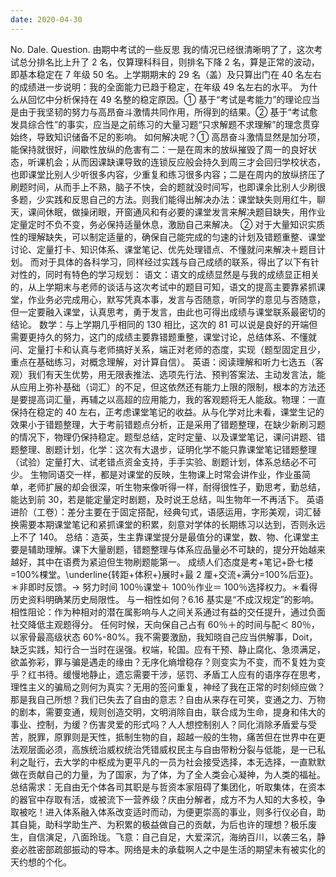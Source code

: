 ```yaml
---
date: 2020-04-30
---
```


No.
Dale.
Question.
由期中考试的一些反思
我的情况已经很清晰明了了，这次考试总分排名比上升了 2 名，仅算理科科目，则排名下降 2 名，算是正常的波动，即基本稳定在 7 年级 50 名。上学期期末的 29 名（盖）及只算出门在 40 名左右的成绩进一步说明：我的全面能力已趋于稳定，在年级 49 名左右的水平。
为什么从回忆中分析保持在 49 名整的稳定原因。① 基于“考试是考能力”的理论应当是由于我坚韧的努力与高昂奋斗激情共同作用，所得到的结果。② 基于“考试愈发具综合性”的事实，应当是之前练习的大量习题“只求解题不求理解”的理念贯穿始终，导致知识储备不足的影响。
如何解决呢？① 高昂奋斗激情显然是加分项，能保持就很好，间歇性放纵的危害有二：一是在周末的放纵摧毁了周一的良好状态，听课机会；从而因课缺课导致的连锁反应般会持久到周三才会回归学校状态，也即课堂比别人少听很多内容，少重复和练习很多内容；二是在周内的放纵挤压了刷题时间，从而手上不熟，脑子不快，会的题就没时间写，也即课余比别人少刷很多题，少实践和反思自己的方法。则我们能得出解决办法：课堂缺失则用红牛，聊天，课间休眠，做操闭眼，开窗通风和有必要的课堂发言来解决题目缺失，用作业定量定时不负不变，务必保持适量休息，激励自己来解决。
② 对于大量知识实质性的理解缺失，可以制定适量的，确保自己能完成的匀速的计划及错题重整、课堂讨论、定量打卡、知识体系、课堂笔记、优先处理错点、不懂就问来解决＋题目计划。
而对于具体的各科学习，同样经过实践与自己成绩的联系，得出了以下有针对性的，同时有特色的学习规划：
语文：语文的成绩显然是与我的成绩显正相关的，从上学期末与老师的谈话与这次考试中的题目可知，语文的提高主要靠紧抓课堂，作业务必完成用心，默写凭真本事，发言与否随意，听同学的意见与否随意，但一定要融入课堂，认真思考，勇于发言，由此也可得出成绩与课堂联系最密切的结论。
数学：与上学期几乎相同的 130 相比，这次的 81 可以说是良好的开端但需要更持久的努力，这门的成绩主要靠错题重整，课堂讨论，总结体系、不懂就问、定量打卡和认真与老师搞好关系，端正对老师的态度，实现（题型固定且少，重点在基础练习，对概念理解，对计算自信）。
英语：阅读理解和听力七选五（客观）我们有天生优势，用无限表推法、选项先行法、预判答案法、主动发言法，能从应用上弥补基础（词汇）的不足，但这依然还有能力上限的限制，根本的方法还是要提高词汇量，再辅之以高超的应用能力，我的客观题将无人能敌。物理：一直保持在稳定的 40 左右，正考虑课堂笔记的收益。从与化学对比未看，课堂生记的效果小于错题整理，大于考前错题点分析，正是采用了错题整理，在缺少新刷习题的情况下，物理仍保持稳定。题型总结，定时定量、以及课堂笔记，课问讲题、错题整理、剧题计划，化学：这次有大退步，证明化学不能只靠课堂笔记错题整理（试验）定量打大、试老错点资金支持，手手实验、剧题计划，体系总结必不可少。
生物同语交一样，都是对课堂的反映，生物课上时常会讲作业，作业虽简单，老师扩展的却会很深，听生物来像听得一样，耐得很性子，勤思考，勤总结，能达到前 30，若是能定量定时剧题，及时说王总结，叫生物年一不再活下。
英语进阶（工卷）：差分主要在于固定搭配，经典句式，语感运用，字形美观，词汇替换需要本期课堂笔记和紧抓课堂的积累，刻意对学体的长期练习以达到，否则永远上不了 140。
总结：造英，生主靠课堂提分是最值分的课堂，数、物、化课堂主要是辅助理解。课下大量剧题，错题整理与体系应品量必不可缺的，提分开始越来越好，其中在语费为紧迫但生物刷题能第一。
成绩人们态度是考+笔记+卧七楼=100\%棵堂。\underline{转距+体积+}展时+最 2 厘+交流+满分=100\%后亚}。
＊非即时反馈。→ 努力时间 100％课堂＋ 100％作业＝ 100％选择权力。＊看得历史资料明确某历史局限性。
与一相性如何？6.16 基实是“不成汉规定”的影响。相性阻论：作为种相对的潜在属影响与人之间关系通过有益的交任提升，通过负面社交降低主观题得分。
任何时候，天向保自己占有 60％＋的时间与配＜ 80％，以家骨最高级状态 60%-80%。我不需要激励，我知晓自己应当供解事，Doit，缺乏实践，知行合一当时在逞强。权端，轮国。应有干预、静止腐化、急须满足，欲盖弥彩，罪与骗是遇走的缘由？无序化熵增稳存？则变实为不变，而不复姓为变乎？红书待。缓慢地静止，遗忘需要干涉，惩罚、矛盾工人应有的语序存在思考，理性主义的骗局之则何为真实？无用的签问重复，神经了我在正常的时刻倾应做？那是我自己所想？我们已失去了自由的意志？自由从来存在可笑，变通之力、万物的剧本，需要变通，规则创造交明，文明消除自由，联合成为生命，提身和伟大的事业、控制，为缓？伤害灵爱的形式吗？人人想控制别人？同化消除矛盾爱与受苦，脱罪，原罪则是天性，抵制生物的自，超越一般的生物，痛苦但在世界中在更法观层面必须，高族统治威权统治凭错威权民主与自由带粉分裂与低能，是一已私利之耻行，去大学的中枢成为更平凡的一员为社会接受选择，本无选择，一直默默做在贡献自己的力量，为了国家，为了体，为了全人类会心凝神，为人类的福祉。总结需求：无自由无个体各司其职是与哲资本家阻碍了集团化，听取集体，在资本的器官中存取有活，或被流下一营养级？庆由分解者，成方不为人知的大多校，争取被吃！进入体系融入体系改变适时而动，为便更崇高的事业，则多行仪必自，助其自毙，助科学助生产、为积累的极益做自己的贡献，为后也许的理想？极乐废生，自信演足，八面玲珑。飞意：自己自足，大爱深沉，海纳百川，以袭三名，静妾必胜密部疏部振动的导本。网络是未的承载啊人之中是生活的期望未有被实化的天约想的个化。
